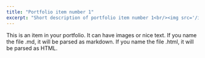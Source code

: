 ```yaml
---
title: "Portfolio item number 1"
excerpt: "Short description of portfolio item number 1<br/><img src='/images/500x300.png'>"
---
```


This is an item in your portfolio. It can have images or nice text. If you name the file .md, it will be parsed as markdown. If you name the file .html, it will be parsed as HTML. 


